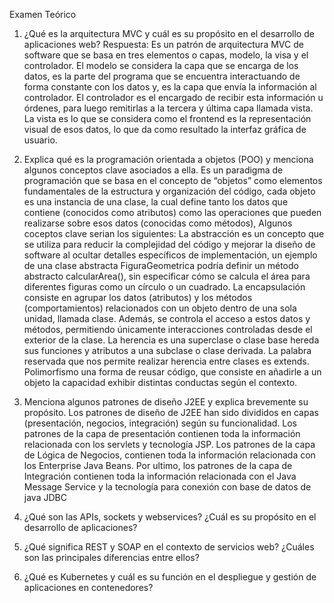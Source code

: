 Examen Teórico
1. ¿Qué es la arquitectura MVC y cuál es su propósito en el desarrollo de aplicaciones
web?
Respuesta:
Es un patrón de arquitectura MVC de software que se basa en tres elementos o capas, modelo, la visa y el controlador.
El modelo se considera la capa que se encarga de los datos, es la parte del programa que se encuentra interactuando de forma constante con los datos y, es la capa que envía la información al controlador.
El controlador es el encargado de recibir esta información u órdenes, para luego remitirlas a la tercera y última capa llamada vista.
La vista es lo que se considera como el frontend es la representación visual de esos datos, lo que da como resultado la interfaz gráfica de usuario.


2. Explica qué es la programación orientada a objetos (POO) y menciona algunos
conceptos clave asociados a ella.
Es un paradigma de programación que se basa en el concepto de “objetos” como elementos fundamentales de la estructura y organización del código, cada objeto es una instancia de una clase, la cual define tanto los datos que contiene (conocidos como atributos) como las operaciones que pueden realizarse sobre esos datos (conocidas como métodos), Algunos coceptos clave serian los siguientes:
La abstracción es un concepto que se utiliza para reducir la complejidad del código y mejorar la diseño de software al ocultar detalles específicos de implementación, un ejemplo de una clase abstracta FiguraGeometrica podría definir un método abstracto calcularArea(), sin especificar cómo se calcula el área para diferentes figuras como un círculo o un cuadrado.
La encapsulación consiste en agrupar los datos (atributos) y los métodos (comportamientos) relacionados con un objeto dentro de una sola unidad, llamada clase. Además, se controla el acceso a estos datos y métodos, permitiendo únicamente interacciones controladas desde el exterior de la clase.
La herencia es una superclase o clase base hereda sus funciones y atributos a una subclase o clase derivada. La palabra reservada que nos permite realizar herencia entre clases es extends.
Polimorfismo una forma de reusar código, que consiste en añadirle a un objeto la capacidad exhibir distintas conductas según el contexto.


3. Menciona algunos patrones de diseño J2EE y explica brevemente su propósito.
Los patrones de diseño de J2EE han sido divididos en capas (presentación, negocios, integración) según su funcionalidad. Los patrones de la capa de presentación contienen toda la información relacionada con los servlets y tecnología JSP. Los patrones de la capa de Lógica de Negocios, contienen toda la información relacionada con los Enterprise Java Beans. Por ultimo, los patrones de la capa de Integración contienen toda la información relacionada con el Java Message Service y la tecnología para conexión con base de datos de java JDBC

 
4. ¿Qué son las APIs, sockets y webservices? ¿Cuál es su propósito en el desarrollo de
aplicaciones?
7. ¿Qué significa REST y SOAP en el contexto de servicios web? ¿Cuáles son las
principales diferencias entre ellos?
8. ¿Qué es Kubernetes y cuál es su función en el despliegue y gestión de aplicaciones en
contenedores?
